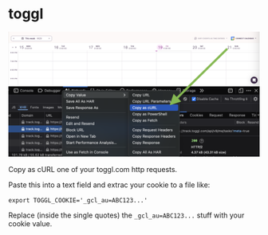 # toggl

![cURL](cURL.png)

Copy as cURL one of your toggl.com http requests.

Paste this into a text field and extrac your cookie to a file like:

```
export TOGGL_COOKIE='_gcl_au=ABC123...'
```

Replace (inside the single quotes) the `_gcl_au=ABC123...` stuff with your cookie value.


